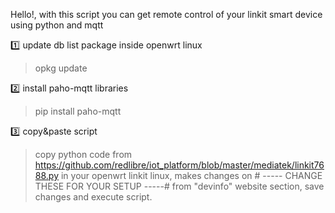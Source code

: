 Hello!, with this script you can get remote control of your linkit smart device using python and mqtt

:one: update db list package inside openwrt linux

> opkg update

:two: install paho-mqtt libraries

> pip install paho-mqtt

:three: copy&paste script 

> copy python code from https://github.com/redlibre/iot_platform/blob/master/mediatek/linkit7688.py in your openwrt linkit linux, makes changes on # ----- CHANGE THESE FOR YOUR SETUP -----# from "devinfo" website section, save changes and execute script.

